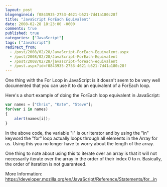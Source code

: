 ```yaml
---
layout: post
blogengineid: f0843935-2753-4621-b521-7d41a180c28f
title: "JavaScript ForEach Equivalent"
date: 2008-02-28 18:23:00 -0600
comments: true
published: true
categories: ["JavaScript"]
tags: ["JavaScript"]
redirect_from: 
  - /post/2008/02/28/JavaScript-ForEach-Equivalent.aspx
  - /post/2008/02/28/JavaScript-ForEach-Equivalent
  - /post/2008/02/28/javascript-foreach-equivalent
  - /post.aspx?id=f0843935-2753-4621-b521-7d41a180c28f
---
```

<!-- more -->

One thing with the For Loop in JavaScript is it doesn't seem to be very well documented that you can use it to do an equivalent of a ForEach loop.

Here's a short example of doing the ForEach loop equivalent in JavaScript:

```js
var names = ["Chris", "Kate", "Steve"];
for(var i in names)
{
    alert(names[i]);
}
```

In the above code, the variable "i" is our iterator and by using the "in" keyword the "for" loop actually loops through all elements in the Array for us. Using this you no longer have to worry about the length of the array.

One thing to note about using this to iterate over an array is that it will not necessarily iterate over the array in the order of their index 0 to n. Basically, the order of iteration is not guaranteed.

More Information: <a href="https://developer.mozilla.org/en/JavaScript/Reference/Statements/for...in">https://developer.mozilla.org/en/JavaScript/Reference/Statements/for...in</a>
